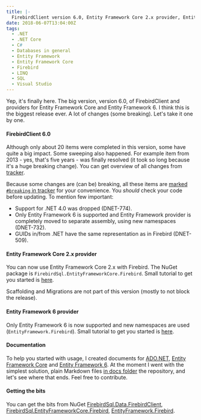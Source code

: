 ```yaml
---
title: |-
  FirebirdClient version 6.0, Entity Framework Core 2.x provider, Entity Framework 6 provider
date: 2018-06-07T13:04:00Z
tags:
  - .NET
  - .NET Core
  - C#
  - Databases in general
  - Entity Framework
  - Entity Framework Core
  - Firebird
  - LINQ
  - SQL
  - Visual Studio
---
```

Yep, it's finally here. The big version, version 6.0, of FirebirdClient and providers for Entity Framework Core and Entity Framework 6. I think this is the biggest release ever. A lot of changes (some breaking). Let's take it one by one. 

<!-- excerpt -->

#### FirebirdClient 6.0

Although only about 20 items were completed in this version, some have quite a big impact. Some sweeping also happened. For example item from 2013 - yes, that's five years - was finally resolved (it took so long because it's a huge breaking change). You can get overview of all changes from [tracker][5].

Because some changes are (can be) breaking, all these items are [marked `#breaking` in tracker][6] for your convenience. You _should_ check your code before updating. To mention few important:

* Support for .NET 4.0 was dropped (DNET-774).
* Only Entity Framework 6 is supported and Entity Framework provider is completely moved to separate assembly, using new namespaces (DNET-732).
* GUIDs in/from .NET have the same representation as in Firebird (DNET-509).

#### Entity Framework Core 2.x provider

You can now use Entity Framework Core 2.x with Firebird. The NuGet package is `FirebirdSql.EntityFrameworkCore.Firebird`. Small tutorial to get you started is [here][7].

Scaffolding and Migrations are not part of this version (mostly to not block the release).

#### Entity Framework 6 provider

Only Entity Framework 6 is now supported and new namespaces are used (`EntityFramework.Firebird`). Small tutorial to get you started is [here][8].

#### Documentation

To help you started with usage, I created documents for [ADO.NET][9], [Entity Framework Core][7] and [Entity Framework 6][8]. At the moment I went with the simplest solution, plain Markdown files [in docs folder][10] the repository, and let's see where that ends. Feel free to contribute.    

#### Getting the bits

You can get the bits from NuGet [FirebirdSql.Data.FirebirdClient][2], [FirebirdSql.EntityFrameworkCore.Firebird][4], [EntityFramework.Firebird][3].

[1]: http://www.firebirdsql.org/en/net-provider/
[2]: http://www.nuget.org/packages/FirebirdSql.Data.FirebirdClient/
[3]: http://www.nuget.org/packages/EntityFramework.Firebird/
[4]: http://www.nuget.org/packages/FirebirdSql.EntityFrameworkCore.Firebird/ 
[5]: http://tracker.firebirdsql.org/browse/DNET/fixforversion/10850
[6]: http://tracker.firebirdsql.org/sr/jira.issueviews:searchrequest-printable/temp/SearchRequest.html?query=%23breaking&summary=true&pid=10003&fixfor=10850&tempMax=1000
[7]: https://github.com/cincuranet/FirebirdSql.Data.FirebirdClient/blob/master/Provider/docs/entity-framework-core.md
[8]: https://github.com/cincuranet/FirebirdSql.Data.FirebirdClient/blob/master/Provider/docs/entity-framework-6.md
[9]: https://github.com/cincuranet/FirebirdSql.Data.FirebirdClient/blob/master/Provider/docs/ado-net.md 
[10]: https://github.com/cincuranet/FirebirdSql.Data.FirebirdClient/blob/master/Provider/docs/ 